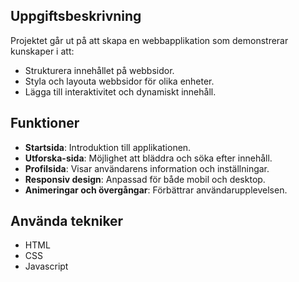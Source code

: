 ## Uppgiftsbeskrivning
Projektet går ut på att skapa en webbapplikation som demonstrerar kunskaper i att:
- Strukturera innehållet på webbsidor.
- Styla och layouta webbsidor för olika enheter.
- Lägga till interaktivitet och dynamiskt innehåll.

## Funktioner
- **Startsida**: Introduktion till applikationen.
- **Utforska-sida**: Möjlighet att bläddra och söka efter innehåll.
- **Profilsida**: Visar användarens information och inställningar.
- **Responsiv design**: Anpassad för både mobil och desktop.
- **Animeringar och övergångar**: Förbättrar användarupplevelsen.

## Använda tekniker
- HTML 
- CSS 
- Javascript 



